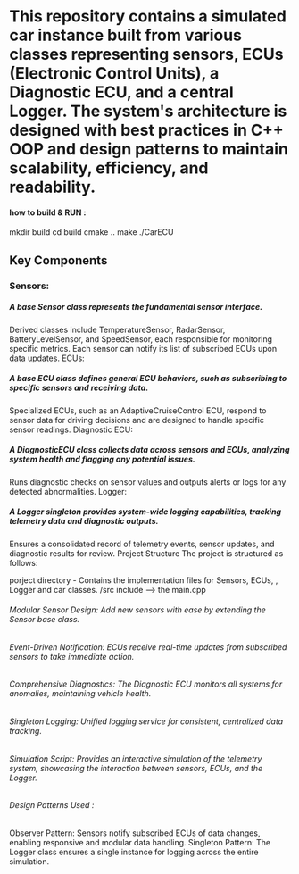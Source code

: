  # This repository contains a simulated car instance built from various classes representing sensors, ECUs (Electronic Control Units), a Diagnostic ECU, and a central Logger. The system's architecture is designed with best practices in C++ OOP and design patterns to maintain scalability, efficiency, and readability.
#### how to build & RUN : 
mkdir build 
cd build 
cmake .. 
make 
./CarECU









## Key Components
### Sensors:

##### A base Sensor class represents the fundamental sensor interface.
Derived classes include TemperatureSensor, RadarSensor, BatteryLevelSensor, and SpeedSensor, each responsible for monitoring specific metrics.
Each sensor can notify its list of subscribed ECUs upon data updates.
ECUs:

##### A base ECU class defines general ECU behaviors, such as subscribing to specific sensors and receiving data.
Specialized ECUs, such as an AdaptiveCruiseControl ECU, respond to sensor data for driving decisions and are designed to handle specific sensor readings.
Diagnostic ECU:

##### A DiagnosticECU class collects data across sensors and ECUs, analyzing system health and flagging any potential issues.
Runs diagnostic checks on sensor values and outputs alerts or logs for any detected abnormalities.
Logger:

##### A Logger singleton provides system-wide logging capabilities, tracking telemetry data and diagnostic outputs.
Ensures a consolidated record of telemetry events, sensor updates, and diagnostic results for review.
Project Structure
The project is structured as follows:

porject directory - Contains the implementation files for Sensors, ECUs, , Logger and car  classes.
/src include --> the main.cpp

 ###### Modular Sensor Design: Add new sensors with ease by extending the Sensor base class.
###### Event-Driven Notification: ECUs receive real-time updates from subscribed sensors to take immediate action.
###### Comprehensive Diagnostics: The Diagnostic ECU monitors all systems for anomalies, maintaining vehicle health.
###### Singleton Logging: Unified logging service for consistent, centralized data tracking.
###### Simulation Script: Provides an interactive simulation of the telemetry system, showcasing the interaction between sensors, ECUs, and the Logger.
###### Design Patterns Used :
Observer Pattern: Sensors notify subscribed ECUs of data changes, enabling responsive and modular data handling.
Singleton Pattern: The Logger class ensures a single instance for logging across the entire simulation.
